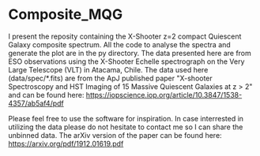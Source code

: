 # Composite_MQG


I present the reposity containing the X-Shooter z=2 compact Quiescent Galaxy composite spectrum. All the code to analyse the spectra and generate the plot are in the py directory. The data presented here are from ESO observations using the X-Shooter Echelle spectrograph on the Very Large Telescope (VLT) in Atacama, Chile. The data used here (data/spec/*.fits) are from the ApJ published paper "X-shooter Spectroscopy and HST Imaging of 15 Massive Quiescent Galaxies at z > 2" and can be found here: https://iopscience.iop.org/article/10.3847/1538-4357/ab5af4/pdf

Please feel free to use the software for inspiration. In case interrested in utilizing the data please do not hesitate to contact me so I can share the unbinned data.
The arXiv version of the paper can be found here: https://arxiv.org/pdf/1912.01619.pdf
